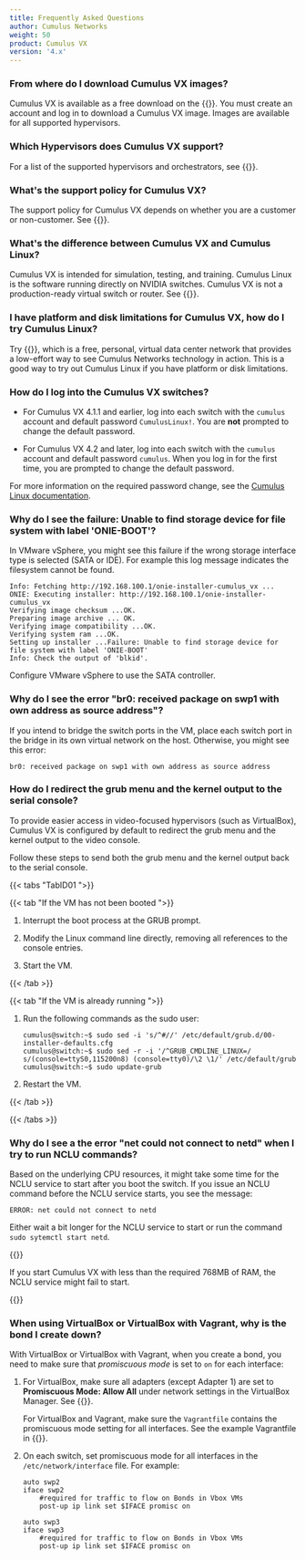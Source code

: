 ```yaml
---
title: Frequently Asked Questions
author: Cumulus Networks
weight: 50
product: Cumulus VX
version: '4.x'
---
```


### From where do I download Cumulus VX images?

Cumulus VX is available as a free download on the {{<exlink url="https://cumulusnetworks.com/products/cumulus-vx/download/" text="Cumulus Networks website">}}. You must create an account and log in to download a Cumulus VX image. Images are available for all supported hypervisors.

### Which Hypervisors does Cumulus VX support?

For a list of the supported hypervisors and orchestrators, see {{<link url="Overview" text="supported hypervisors">}}.

### What's the support policy for Cumulus VX?

The support policy for Cumulus VX depends on whether you are a customer or non-customer. See {{<link url="Overview#support-policy" text="Support Policy">}}.

### What's the difference between Cumulus VX and Cumulus Linux?

Cumulus VX is intended for simulation, testing, and training. Cumulus Linux is the software running directly on NVIDIA switches. Cumulus VX is not a production-ready virtual switch or router. See {{<link url="Overview#Cumulus-vx-compared-with-cumulus-linux" text="Cumulus VX Compared with Cumulus Linux">}}.

### I have platform and disk limitations for Cumulus VX, how do I try Cumulus Linux?

Try {{<exlink url="https://cumulusnetworks.com/products/cumulus-in-the-cloud/" text="Cumulus in the Cloud">}}, which is a free, personal, virtual data center network that provides a low-effort way to see Cumulus Networks technology in action. This is a good way to try out Cumulus Linux if you have platform or disk limitations.

### How do I log into the Cumulus VX switches?

- For Cumulus VX 4.1.1 and earlier, log into each switch with the `cumulus` account and default password `CumulusLinux!`. You are **not** prompted to change the default password.

- For Cumulus VX 4.2 and later, log into each switch with the `cumulus` account and default password `cumulus`. When you log in for the first time, you are prompted to change the default password.

<p>For more information on the required password change, see the <a href="https://docs.cumulusnetworks.com/cumulus-linux/Quick-Start-Guide/#login-credentials">Cumulus Linux documentation</a>.</p>

### Why do I see the failure: Unable to find storage device for file system with label 'ONIE-BOOT'?

In VMware vSphere, you might see this failure if the wrong storage interface type is selected (SATA or IDE). For example this log message indicates the filesystem cannot be found.

```
Info: Fetching http://192.168.100.1/onie-installer-cumulus_vx ...
ONIE: Executing installer: http://192.168.100.1/onie-installer-cumulus_vx
Verifying image checksum ...OK.
Preparing image archive ... OK.
Verifying image compatibility ...OK.
Verifying system ram ...OK.
Setting up installer ...Failure: Unable to find storage device for file system with label 'ONIE-BOOT'
Info: Check the output of 'blkid'.
```

Configure VMware vSphere to use the SATA controller.

### Why do I see the error "br0: received package on swp1 with own address as source address"?

If you intend to bridge the switch ports in the VM, place each switch port in the bridge in its own virtual network on the host. Otherwise, you might see this error:

```
br0: received package on swp1 with own address as source address
```

### How do I redirect the grub menu and the kernel output to the serial console?

To provide easier access in video-focused hypervisors (such as VirtualBox), Cumulus VX is configured by default to redirect the grub menu and the kernel output to the video console.

Follow these steps to send both the grub menu and the kernel output back to the serial console.

{{< tabs "TabID01 ">}}

{{< tab "If the VM has not been booted ">}}

1. Interrupt the boot process at the GRUB prompt.

2. Modify the Linux command line directly, removing all references to the console entries.

3. Start the VM.

{{< /tab >}}

{{< tab "If the VM is already running ">}}

1. Run the following commands as the sudo user:

   ```
   cumulus@switch:~$ sudo sed -i 's/^#//' /etc/default/grub.d/00-installer-defaults.cfg
   cumulus@switch:~$ sudo sed -r -i '/^GRUB_CMDLINE_LINUX=/ s/(console=ttyS0,115200n8) (console=tty0)/\2 \1/' /etc/default/grub
   cumulus@switch:~$ sudo update-grub
   ```

2. Restart the VM.

{{< /tab >}}

{{< /tabs >}}

### Why do I see a the error "net could not connect to netd" when I try to run NCLU commands?

Based on the underlying CPU resources, it might take some time for the NCLU service to start after you boot the switch. If you issue an NCLU command before the NCLU service starts, you see the message:

```
ERROR: net could not connect to netd
```

Either wait a bit longer for the NCLU service to start or run the command `sudo sytemctl start netd`.

{{<notice note>}}

If you start Cumulus VX with less than the required 768MB of RAM, the NCLU service might fail to start.

{{</notice>}}

### When using VirtualBox or VirtualBox with Vagrant, why is the bond I create down?

With VirtualBox or VirtualBox with Vagrant, when you create a bond, you need to make sure that *promiscuous mode* is set to `on` for each interface:

1. For VirtualBox, make sure all adapters (except Adapter 1) are set to **Promiscuous Mode: Allow All** under network settings in the VirtualBox Manager. See {{<link url="VirtualBox#create-network-connections" text="VirtualBox">}}.

   For VirtualBox and Vagrant, make sure the `Vagrantfile` contains the promiscuous mode setting for all interfaces. See the example Vagrantfile in {{<link url="VirtualBox-and-Vagrant#create-vms-and-network-connections" text="VirtualBox and Vagrant">}}.
3. On each switch, set promiscuous mode for all interfaces in the `/etc/network/interface` file. For example:

   ```
   auto swp2
   iface swp2
       #required for traffic to flow on Bonds in Vbox VMs
       post-up ip link set $IFACE promisc on

   auto swp3
   iface swp3
       #required for traffic to flow on Bonds in Vbox VMs
       post-up ip link set $IFACE promisc on
   ```
